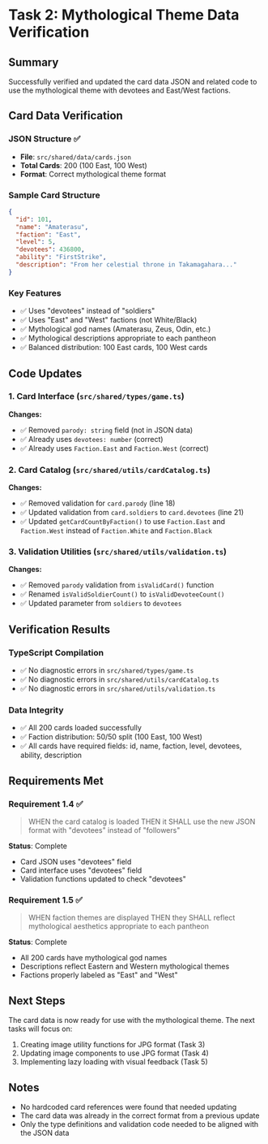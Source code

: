 # Task 2: Mythological Theme Data Verification

## Summary

Successfully verified and updated the card data JSON and related code to use the mythological theme with devotees and East/West factions.

## Card Data Verification

### JSON Structure ✅
- **File**: `src/shared/data/cards.json`
- **Total Cards**: 200 (100 East, 100 West)
- **Format**: Correct mythological theme format

### Sample Card Structure
```json
{
  "id": 101,
  "name": "Amaterasu",
  "faction": "East",
  "level": 5,
  "devotees": 436800,
  "ability": "FirstStrike",
  "description": "From her celestial throne in Takamagahara..."
}
```

### Key Features
- ✅ Uses "devotees" instead of "soldiers"
- ✅ Uses "East" and "West" factions (not White/Black)
- ✅ Mythological god names (Amaterasu, Zeus, Odin, etc.)
- ✅ Mythological descriptions appropriate to each pantheon
- ✅ Balanced distribution: 100 East cards, 100 West cards

## Code Updates

### 1. Card Interface (`src/shared/types/game.ts`)
**Changes:**
- ✅ Removed `parody: string` field (not in JSON data)
- ✅ Already uses `devotees: number` (correct)
- ✅ Already uses `Faction.East` and `Faction.West` (correct)

### 2. Card Catalog (`src/shared/utils/cardCatalog.ts`)
**Changes:**
- ✅ Removed validation for `card.parody` (line 18)
- ✅ Updated validation from `card.soldiers` to `card.devotees` (line 21)
- ✅ Updated `getCardCountByFaction()` to use `Faction.East` and `Faction.West` instead of `Faction.White` and `Faction.Black`

### 3. Validation Utilities (`src/shared/utils/validation.ts`)
**Changes:**
- ✅ Removed `parody` validation from `isValidCard()` function
- ✅ Renamed `isValidSoldierCount()` to `isValidDevoteeCount()`
- ✅ Updated parameter from `soldiers` to `devotees`

## Verification Results

### TypeScript Compilation
- ✅ No diagnostic errors in `src/shared/types/game.ts`
- ✅ No diagnostic errors in `src/shared/utils/cardCatalog.ts`
- ✅ No diagnostic errors in `src/shared/utils/validation.ts`

### Data Integrity
- ✅ All 200 cards loaded successfully
- ✅ Faction distribution: 50/50 split (100 East, 100 West)
- ✅ All cards have required fields: id, name, faction, level, devotees, ability, description

## Requirements Met

### Requirement 1.4 ✅
> WHEN the card catalog is loaded THEN it SHALL use the new JSON format with "devotees" instead of "followers"

**Status**: Complete
- Card JSON uses "devotees" field
- Card interface uses "devotees" field
- Validation functions updated to check "devotees"

### Requirement 1.5 ✅
> WHEN faction themes are displayed THEN they SHALL reflect mythological aesthetics appropriate to each pantheon

**Status**: Complete
- All 200 cards have mythological god names
- Descriptions reflect Eastern and Western mythological themes
- Factions properly labeled as "East" and "West"

## Next Steps

The card data is now ready for use with the mythological theme. The next tasks will focus on:
1. Creating image utility functions for JPG format (Task 3)
2. Updating image components to use JPG format (Task 4)
3. Implementing lazy loading with visual feedback (Task 5)

## Notes

- No hardcoded card references were found that needed updating
- The card data was already in the correct format from a previous update
- Only the type definitions and validation code needed to be aligned with the JSON data
